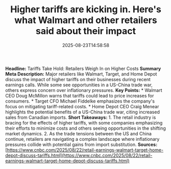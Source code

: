 ﻿---
title: "Higher tariffs are kicking in. Here's what Walmart and other retailers said about their impact"
date: "2025-08-23T14:58:58"
category: "Markets"
summary: ""
slug: "higher tariffs are kicking in heres what walmart and other r"
source_urls:
  - "https://www.cnbc.com/2025/08/22/retail-earnings-walmart-target-home-depot-discuss-tariffs.html"
seo:
  title: "Higher tariffs are kicking in. Here's what Walmart and other retailers said about their impact | Hash n Hedge"
  description: ""
  keywords: ["news", "markets", "brief"]
---
**Headline:** Tariffs Take Hold: Retailers Weigh In on Higher Costs  **Summary Meta Description:** Major retailers like Walmart, Target, and Home Depot discuss the impact of higher tariffs on their businesses during recent earnings calls. While some see opportunities in a US-China trade war, others express concern over inflationary pressures.  **Key Points:**  *   Walmart CEO Doug McMillon warns that tariffs could lead to price increases for consumers. *   Target CFO Michael Fiddelke emphasizes the company's focus on mitigating tariff-related costs. *   Home Depot CEO Craig Menear highlights the potential benefits of a US-China trade war, citing increased sales from Canadian imports.  **Short Takeaways:**  1.  The retail industry is bracing for the effects of higher tariffs, with some companies emphasizing their efforts to minimize costs and others seeing opportunities in the shifting market dynamics. 2.  As the trade tensions between the US and China continue, retailers are navigating a complex landscape where inflationary pressures collide with potential gains from import substitution.  **Sources:** [https://www.cnbc.com/2025/08/22/retail-earnings-walmart-target-home-depot-discuss-tariffs.html](https://www.cnbc.com/2025/08/22/retail-earnings-walmart-target-home-depot-discuss-tariffs.html) 
